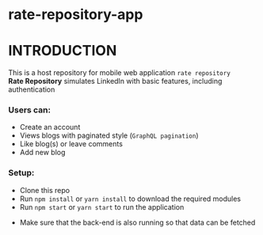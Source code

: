 # rate-repository-app
# INTRODUCTION
This is a host repository for mobile web application `rate repository`\
**Rate Repository** simulates LinkedIn with basic features, including authentication

### Users can:
- Create an account
- Views blogs with paginated style (`GraphQL pagination`)
- Like blog(s) or leave comments
- Add new blog

### Setup:
- Clone this repo
- Run `npm install` or `yarn install` to download the required modules
- Run `npm start` or `yarn start` to run the application
* Make sure that the back-end is also running so that data can be fetched

